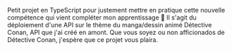 Petit projet en TypeScript pour justement mettre en pratique cette nouvelle compétence qui vient compléter mon apprentissage 🤗
Il s'agit du déploiement d'une API sur le thème du manga/dessin animé Détective Conan, API que j'ai créé en amont.
Que vous soyez ou non afficionados de Détective Conan, j'espère que ce projet vous plaira.